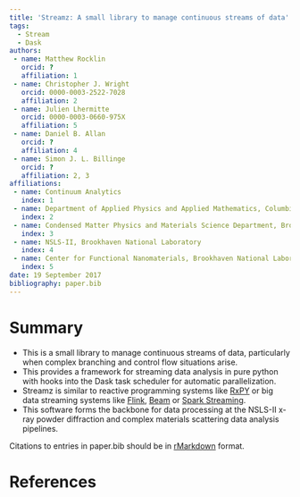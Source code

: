 ```yaml
---
title: 'Streamz: A small library to manage continuous streams of data'
tags:
  - Stream
  - Dask
authors:
 - name: Matthew Rocklin
   orcid: ?
   affiliation: 1
 - name: Christopher J. Wright
   orcid: 0000-0003-2522-7028
   affiliation: 2
 - name: Julien Lhermitte
   orcid: 0000-0003-0660-975X
   affiliation: 5
 - name: Daniel B. Allan
   orcid: ?
   affiliation: 4
 - name: Simon J. L. Billinge
   orcid: ?
   affiliation: 2, 3
affiliations:
 - name: Continuum Analytics
   index: 1
 - name: Department of Applied Physics and Applied Mathematics, Columbia University
   index: 2
 - name: Condensed Matter Physics and Materials Science Department, Brookhaven National Laboratory
   index: 3
 - name: NSLS-II, Brookhaven National Laboratory
   index: 4
 - name: Center for Functional Nanomaterials, Brookhaven National Laboratory
   index: 5
date: 19 September 2017
bibliography: paper.bib
---
```


# Summary

- This is a small library to manage continuous streams of data, particularly when complex branching and control flow situations arise. 
- This provides a framework for streaming data analysis in pure python with hooks into the Dask task scheduler for automatic parallelization.
- Streamz is similar to reactive
programming systems like [RxPY](https://github.com/ReactiveX/RxPY) or big
data streaming systems like [Flink](https://flink.apache.org), [Beam](https://beam.apache.org/get-started/quickstart-py) or [Spark Streaming](https://beam.apache.org/get-started/quickstart-py).
- This software forms the backbone for data processing at the NSLS-II x-ray powder diffraction and complex materials scattering data analysis pipelines.

Citations to entries in paper.bib should be in
[rMarkdown](http://rmarkdown.rstudio.com/authoring_bibliographies_and_citations.html)
format.

# References
